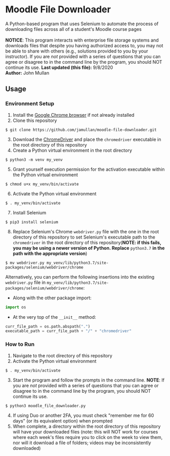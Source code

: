 # Moodle File Downloader
A Python-based program that uses Selenium to automate the process of downloading files across all of a student's Moodle course pages<br />
<br />
**NOTICE**: This program interacts with enterprise file storage systems and downloads files that despite you having authorized access to, you may not be able to share with others (e.g., solutions provided to you by your instructor). If you are *not* provided with a series of questions that you can agree or disagree to in the command line by the program, you should NOT continue its use.
**Last updated (this file):** 9/8/2020<br />
**Author:** John Mullan<br />

## Usage
### Environment Setup
1. Install the [Google Chrome browser](<https://www.google.com/chrome/>) if not already installed
2. Clone this repository
```
$ git clone https://github.com/jamullan/moodle-file-downloader.git
```
3. Download the [ChromeDriver](<https://chromedriver.chromium.org>) and place the `chromedriver` executable in the root directory of this repository
4. Create a Python virtual environment in the root directory
```
$ python3 -m venv my_venv
```
5. Grant yourself execution permission for the activation executable within the Python virtual environment
```
$ chmod u+x my_venv/bin/activate
```
6. Activate the Python virtual environment
```
$ . my_venv/bin/activate
```
7. Install Selenium
```
$ pip3 install selenium
```
8. Replace Selenium's Chrome `webdriver.py` file with the one in the root directory of this repository to set Selenium's executable path to the `chromedriver` in the root directory of this repository(**NOTE: if this fails, you may be using a newer version of Python. Replace** `python3.7` **in the path with the appropriate version**)
```
$ mv webdriver.py my_venv/lib/python3.7/site-packages/selenium/webdriver/chrome
```
Alternatively, you can perform the following insertions into the existing `webdriver.py` file in `my_venv/lib/python3.7/site-packages/selenium/webdriver/chrome`:
* Along with the other package import:
```python
import os
```
* At the very top of the `__init__` method:
```python
curr_file_path = os.path.abspath(".")
executable_path = curr_file_path + "/" + "chromedriver"
```
### How to Run
1. Navigate to the root directory of this repository
2. Activate the Python virtual environment
```
$ . my_venv/bin/activate
```
3. Start the program and follow the prompts in the command line. 
**NOTE**: If you are *not* provided with a series of questions that you can agree or disagree to in the command line by the program, you should NOT continue its use.
```
$ python3 moodle_file_downloader.py
```
4. If using Duo or another 2FA, you must check "remember me for 60 days" (or its equivalent option) when prompted
5. When complete, a directory within the root directory of this repository will have your downloaded files (note: this will NOT work for courses where each week's files require you to click on the week to view them, nor will it download a file of folders; videos may be inconsistently downloaded)
